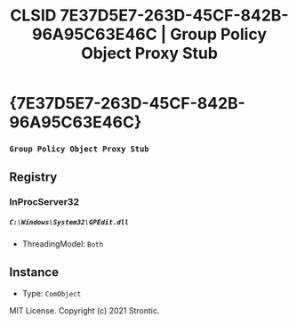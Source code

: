 ﻿---
title: "CLSID 7E37D5E7-263D-45CF-842B-96A95C63E46C | Group Policy Object Proxy Stub"
excerpt: What is COM-Object CLSID 7E37D5E7-263D-45CF-842B-96A95C63E46C?
---

# {7E37D5E7-263D-45CF-842B-96A95C63E46C}

### `Group Policy Object Proxy Stub`

## Registry


### InProcServer32

##### `C:\Windows\System32\GPEdit.dll`
* ThreadingModel: `Both`

## Instance

* Type: `ComObject`

MIT License. Copyright (c) 2021 Strontic.


